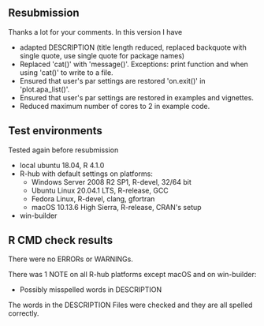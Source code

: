 ## Resubmission
Thanks a lot for your comments. In this version I have

* adapted DESCRIPTION (title length reduced, replaced backquote with single quote, use single quote for package names)
* Replaced 'cat()' with 'message()'. Exceptions: print function and when using 'cat()' to write to a file.
* Ensured that user's par settings are restored 'on.exit()' in 'plot.apa_list()'.
* Ensured that user's par settings are restored in examples and vignettes.
* Reduced maximum number of cores to 2 in example code.

## Test environments
Tested again before resubmission
* local ubuntu 18.04, R 4.1.0
* R-hub with default settings on platforms:
  * Windows Server 2008 R2 SP1, R-devel, 32/64 bit
  * Ubuntu Linux 20.04.1 LTS, R-release, GCC
  * Fedora Linux, R-devel, clang, gfortran
  * macOS 10.13.6 High Sierra, R-release, CRAN's setup
* win-builder


## R CMD check results
There were no ERRORs or WARNINGs. 

There was 1 NOTE on all R-hub platforms except macOS and on win-builder:

  * Possibly misspelled words in DESCRIPTION
  
The words in the DESCRIPTION Files were checked and they are all spelled correctly.
